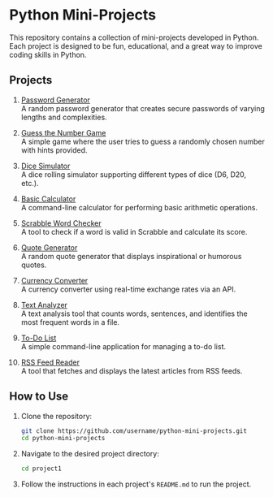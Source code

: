 # Python Mini-Projects

This repository contains a collection of mini-projects developed in Python. Each project is designed to be fun, educational, and a great way to improve coding skills in Python.

## Projects

 1. [Password Generator](./password_generator/README.md)  
   A random password generator that creates secure passwords of varying lengths and complexities.

2. [Guess the Number Game](./guessing_number/README.md)  
   A simple game where the user tries to guess a randomly chosen number with hints provided.
 
3. [Dice Simulator](./dice_simulator/README.md)  
   A dice rolling simulator supporting different types of dice (D6, D20, etc.).

4. [Basic Calculator](./calculator/README.md)  
   A command-line calculator for performing basic arithmetic operations.

5. [Scrabble Word Checker](./scrabble/README.md)  
   A tool to check if a word is valid in Scrabble and calculate its score.

6. [Quote Generator](./quote_generator/README.md)  
   A random quote generator that displays inspirational or humorous quotes.

7. [Currency Converter](./currency_converter/README.md)  
   A currency converter using real-time exchange rates via an API.

8. [Text Analyzer](./text_analyzer/README.md)  
   A text analysis tool that counts words, sentences, and identifies the most frequent words in a file.

9. [To-Do List](./todo_list/README.md)  
   A simple command-line application for managing a to-do list.

10. [RSS Feed Reader](./rss_reader/README.md)  
    A tool that fetches and displays the latest articles from RSS feeds.
<!--
11. [Hangman Game](./project10/README.md)  
    A console version of the classic hangman word guessing game.

12. [QR Code Generator](./project12/README.md)  
    A program to generate QR codes from text or URLs.

13. [Traffic Light Simulator](./project13/README.md)  
    A simulation of a traffic light cycle using delays.

14. [Pomodoro Timer](./project14/README.md)  
    A simple Pomodoro technique timer for productivity. 
-->

## How to Use

1. Clone the repository:
   ```bash
   git clone https://github.com/username/python-mini-projects.git
   cd python-mini-projects
   ```

2. Navigate to the desired project directory:
   ```bash
   cd project1
   ```

3. Follow the instructions in each project's `README.md` to run the project.
